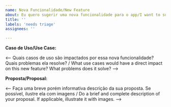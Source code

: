 ```yaml
---
name: Nova Funcionalidade/New Feature
about: Eu quero sugerir uma nova funcionalidade para o app/I want to suggest a new feature
title: ''
labels: 'needs triage'
assignees: ''

---
```


**Caso de Uso/Use Case:**

<-- Quais casos de uso são impactados por essa nova funcionalidade? Quais problemas ela resolve? / What use cases would 
have a direct impact on this new feature? What problems does it solve? -->

**Proposta/Proposal:**

<-- Faça uma breve porém informativa descrição da sua proposta. Se possível, ilustre ela com imagens / Do a brief and 
complete description of your proposal. If applicable, illustrate it with images. -->